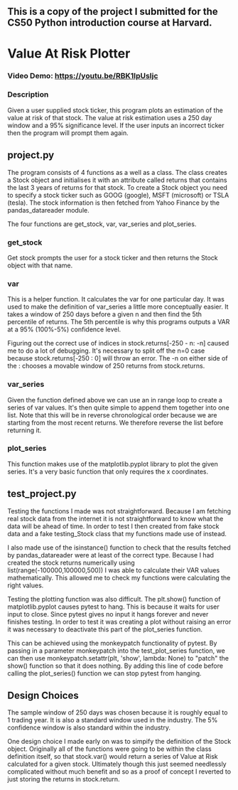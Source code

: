 ## This is a copy of the project I submitted for the CS50 Python introduction course at Harvard.

# Value At Risk Plotter
### Video Demo: https://youtu.be/RBK1IpUsIjc
### Description

Given a user supplied stock ticker, this program plots an estimation of the value at risk of that stock. The value at risk estimation uses a 250 day window and a 95% significance level. If the user inputs an incorrect ticker then the program will prompt them again.

## project.py

The program consists of 4 functions as a well as a class. The class creates a Stock object and initialises it with an attribute called returns that contains the last 3 years of returns for that stock. To create a Stock object you need to specify a stock ticker such as GOOG (google), MSFT (microsoft) or TSLA (tesla). The stock information is then fetched from Yahoo Finance by the pandas_datareader module.

The four functions are get_stock, var, var_series and plot_series.

### get_stock
Get stock prompts the user for a stock ticker and then returns the Stock object with that name.

### var
This is a helper function. It calculates the var for one particular day. It was used to make the definition of var_series a little more conceptually easier. It takes a window of 250 days before a given n and then find the 5th percentile of returns. The 5th percentile is why this programs outputs a VAR at a 95% (100%-5%) confidence level.

Figuring out the correct use of indices in stock.returns[-250 - n: -n] caused me to do a lot of debugging. It's necessary to split off the n=0 case because stock.returns[-250 : 0] will throw an error. The -n on either side of the : chooses a movable window of 250 returns from stock.returns.

### var_series
Given the function defined above we can use an in range loop to create a series of var values. It's then quite simple to append them together into one list. Note that this will be in reverse chronological order because we are starting from the most recent returns. We therefore reverse the list before returning it.

### plot_series
This function makes use of the matplotlib.pyplot library to plot the given series. It's a very basic function that only requires the x coordinates.

## test_project.py

Testing the functions I made was not straightforward. Because I am fetching real stock data from the internet it is not straightforward to know what the data will be ahead of time. In order to test I then created from fake stock data and a fake testing_Stock class that my functions made use of instead.

I also made use of the isinstance() function to check that the results fetched by pandas_datareader were at least of the correct type. Because I had created the stock returns numerically using list(range(-100000,100000,500)) I was able to calculate their VAR values mathematically. This allowed me to check my functions were calculating the right values.

Testing the plotting function was also difficult. The plt.show() function of matplotlib.pyplot causes pytest to hang. This is because it waits for user input to close. Since pytest gives no input it hangs forever and never finishes testing. In order to test it was creating a plot without raising an error it was necessary to deactivate this part of the plot_series function.

This can be achieved using the monkeypatch functionality of pytest. By passing in a parameter monkeypatch into the test_plot_series function, we can then use monkeypatch.setattr(plt, 'show', lambda: None) to "patch" the show() function so that it does nothing. By adding this line of code before calling the plot_series() function we can stop pytest from hanging.

## Design Choices

The sample window of 250 days was chosen because it is roughly equal to 1 trading year. It is also a standard window used in the industry. The 5% confidence window is also standard within the industry.

One design choice I made early on was to simpify the definition of the Stock object. Originally all of the functions were going to be within the class definition itself, so that stock.var() would return a series of Value at Risk calculated for a given stock. Ultimately though this just seemed needlessly complicated without much benefit and so as a proof of concept I reverted to just storing the returns in stock.return.
